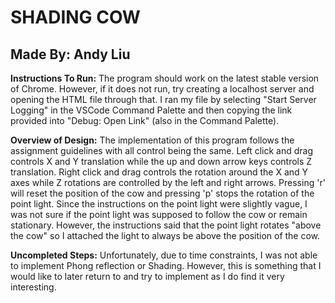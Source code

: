 # SHADING COW
## Made By: Andy Liu

**Instructions To Run:** 
The program should work on the latest stable version of Chrome. However, if it does not run, 
try creating a localhost server and opening the HTML file through that. I ran my file by selecting "Start Server Logging" 
in the VSCode Command Palette and then copying the link provided into "Debug: Open Link" (also in the Command Palette).

**Overview of Design:** 
The implementation of this program follows the assignment guidelines with all control being the same. Left click and drag 
controls X and Y translation while the up and down arrow keys controls Z translation. Right click and drag controls the 
rotation around the X and Y axes while Z rotations are controlled by the left and right arrows. Pressing 'r' will reset 
the position of the cow and pressing 'p' stops the rotation of the point light. Since the instructions on the point light
were slightly vague, I was not sure if the point light was supposed to follow the cow or remain stationary. However, the
instructions said that the point light rotates "above the cow" so I attached the light to always be above the position
of the cow. 

**Uncompleted Steps:** 
Unfortunately, due to time constraints, I was not able to implement Phong reflection or Shading. However, this is something
that I would like to later return to and try to implement as I do find it very interesting. 


